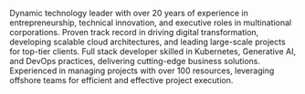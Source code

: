 Dynamic technology leader with over 20 years of experience in entrepreneurship, technical innovation, and executive roles in multinational corporations. Proven track record in driving digital transformation, developing scalable cloud architectures, and leading large-scale projects for top-tier clients. Full stack developer skilled in Kubernetes, Generative AI, and DevOps practices, delivering cutting-edge business solutions. Experienced in managing projects with over 100 resources, leveraging offshore teams for efficient and effective project execution.